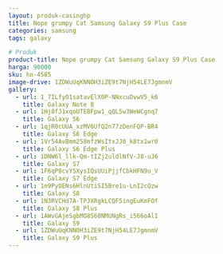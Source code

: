 ```yaml
---
layout: produk-casinghp
title: Nope grumpy Cat Samsung Galaxy S9 Plus Case
categories: samsung
tags: galaxy

# Produk
product-title: Nope grumpy Cat Samsung Galaxy S9 Plus Case
harga: 90000
sku: hn-4585
image-drive: 1ZDWuUqKNNOH3iZE9t7NjH54LE7JgmnmV
gallery:
  - url: 1_7ILfyO1satavElX0P-NNxcuDvwV5_k6
    title: Galaxy Note 8
  - url: 1Hj8fJ1xqoUTEBFpw1_qQL5w3WeWCgnq7
    title: Galaxy S6
  - url: 1qjR0cUUA_xzMV6UfQ2n77zDenFQP-BR4
    title: Galaxy S6 Edge
  - url: 1Vr54AvBmm258mfzWsItxJJ0_k8tx1wr0
    title: Galaxy S6 Edge Plus
  - url: 1DNW6l_llk-Qm-tIZj2uldlNfV-J8-uJ6
    title: Galaxy S7
  - url: 1F6qP8cvYSXysIQsUUiPjjfCbkHFN9u_V
    title: Galaxy S7 Edge
  - url: 1n9PyOENs6HlnUtiSI5Bre1u-LnI2cQzw
    title: Galaxy S8
  - url: 1N3RVCHd7A-TPJXRgkLCQF5ingEuKmFOf
    title: Galaxy S8 Plus
  - url: 1AWvGAjeSgbMO8S60NMUNgRs_i566oAlI
    title: Galaxy S9
  - url: 1ZDWuUqKNNOH3iZE9t7NjH54LE7JgmnmV
    title: Galaxy S9 Plus
---
```

